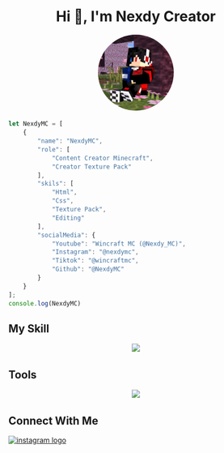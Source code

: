 <h1 align="center">Hi 👋, I'm Nexdy Creator</h1>
<p align="center">
     <a href="👋 Hi, I’m @NexdyMC">
</p>

<p align="center"> 
     <a href="https://github.com/NexdyMC/NexdyMC/edit/main/README.md">
          <img src="profil.png" width="150px" style="border-radius:100%;">
     </a>
     
</p>


```javascript
let NexdyMC = [
    {
        "name": "NexdyMC",
        "role": [
            "Content Creator Minecraft",
            "Creator Texture Pack"
        ],
        "skils": [
            "Html",
            "Css",
            "Texture Pack",
            "Editing"
        ],
        "socialMedia": {
            "Youtube": "Wincraft MC (@Nexdy_MC)",
            "Instagram": "@nexdymc",
            "Tiktok": "@wincraftmc",
            "Github": "@NexdyMC"
        }
    }
];
console.log(NexdyMC)
```
## My Skill
<p align="center">
     <a href="https://github.com/NexdyMC">
          <img src="https://skillicons.dev/icons?i=html,css,js" />
     </a>     
</p>

## Tools
<p align="center">
     <a href="https://github.com/NexdyMC">
          <img src="https://skillicons.dev/icons?i=vscode,github,vercel" />
     </a>     
</p>

## Connect With Me
<div align="left">
  <a href="https://instagram.com/nexdy_mc" target="_blank">
    <img src="https://img.shields.io/static/v1?message=Instagram&logo=instagram&label=&color=E4405F&logoColor=white&labelColor=&style=for-the-badge" height="30" alt="instagram logo"  />
  </a>
</div>
